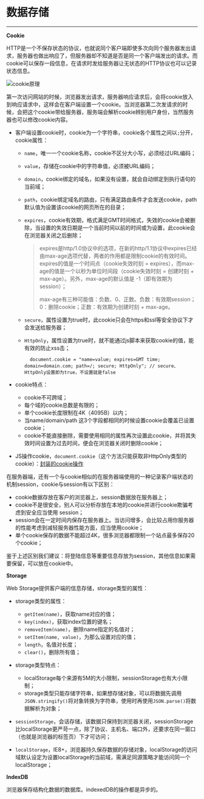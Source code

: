 # 数据存储 #


----------

**Cookie**

HTTP是一个不保存状态的协议，也就说同个客户端即使多次向同个服务器发出请求，服务器也做出响应了，但服务器却不知道是否是同一个客户端发出的请求。而cookie可以保存一段信息，在请求时发给服务器让无状态的HTTP协议也可以记录状态信息。

![cookie原理]()

第一次访问网站的时候，浏览器发出请求，服务器响应请求后，会将cookie放入到响应请求中，这样会在客户端设置一个cookie。当浏览器第二次发请求的时候，会把这个cookie带给服务器，服务端会解析cookie辨别用户身份，当然服务器也可以修改cookie内容。

- 客户端设置cookie时，cookie为一个字符串，cookie各个属性之间以`;`分开，cookie属性：

	- `name`，唯一一个cookie名称，cookie不区分大小写，必须经过URL编码；
	- `value`，存储在cookie中的字符串值，必须被URL编码；
	- `domain`，cookie绑定的域名，如果没有设置，就会自动绑定到执行语句的当前域；
	- `path`，cookie绑定域名的路由，只有满足路由条件才会发送cookie，path默认值为设置该cookie的网页所在的目录；
	- `expires`，cookie有效期，格式满足GMT时间格式，失效的cookie会被删除，当设置的失效日期是一个当前时间以前的时间或为设置，此cookie会在浏览器关闭之后删除；
	
		> expires是http/1.0协议中的选项，在新的http/1.1协议中expires已经由max-age选项代替，两者的作用都是限制cookie的有效时间。expires的值是一个时间点（cookie失效时刻 = expires），而max-age的值是一个以秒为单位时间段（cookie失效时刻 = 创建时刻 + max-age）。另外，max-age的默认值是 -1（即有效期为session）；
		> 
		> max-age有三种可能值：负数、0、正数。负数：有效期session；0：删除cookie；正数：有效期为创建时刻 + max-age。
		>
	- `secure`，属性设置为true时，此cookie只会在https和ssl等安全协议下才会发送给服务器；
	- `HttpOnly`，属性设置为true时，就不能通过js脚本来获取cookie的值，能有效的防止xss击；

			document.cookie = "name=value; expires=GMT time; domain=domain.com; path=/; secure; HttpOnly"; // secure、HttpOnly设置即为true，不设置就是false

- cookie特点：

	- cookie不可跨域；
	- 每个域的cookie总数是有限的；
	- 单个cookie长度限制在4K（4095B）以内；
	- 当name/domain/path 这3个字段都相同的时候设置cookie会覆盖已设置cookie；
	- cookie不能直接删除，需要使用相同的属性再次设置此cookie，并将其失效时间设置为过去时间，便会在浏览器关闭时删除cookie；

- JS操作cookie，`document.cookie`（这个方法只能获取非HttpOnly类型的cookie）：[封装的cookie操作]()

在服务器端，还有一个与cookie相似的在服务器端使用的一种记录客户端状态的机制session，cookie与session有以下区别：

- cookie数据存放在客户的浏览器上，session数据放在服务器上；
- cookie不是很安全，别人可以分析存放在本地的cookie并进行cookie欺骗考虑到安全应当使用 session；
- session会在一定时间内保存在服务器上。当访问增多，会比较占用你服务器的性能考虑到减轻服务器性能方面，应当使用cookie；
- 单个cookie保存的数据不能超过4K，很多浏览器都限制一个站点最多保存20个cookie；

鉴于上述区别我们建议：将登陆信息等重要信息存放为session，其他信息如果需要保留，可以放在cookie中。

**Storage**

Web Storage提供客户端的信息存储，storage类型的属性：

- storage类型的属性：

	- `getItem(name)`，获取name对应的值；
	- `key(index)`，获取index位置的键名；
	- `removeItem(name)`，删除name指定的名值对；
	- `setItem(name, value)`，为那么设置对应的值；
	- `length`，名值对长度；
	- `clear()`，删除所有值；

- storage类型特点：

	- localStorage每个来源有5M的大小限制，sessionStorage也有大小限制；
	- storage类型只能存储字符串，如果想存储对象，可以将数据先调用`JSON.stringify()`将对象转换为字符串，使用时再使用`JSON.parse()`将数据解析为对象；

- `sessionStorage`，会话存储，该数据只保持到浏览器关闭，sessionStorage比localStorage更严苛一点，除了协议、主机名、端口外，还要求在同一窗口（也就是浏览器的标签页）下才可访问；
- `localStorage`，IE8+，浏览器持久保存数据的存储对象，localStorage的访问域默认设定为设置localStorage的当前域，需满足同源策略才能访问同一个localStorage；

**IndexDB**

浏览器保存结构化数据的数据库。indexedDB的操作都是异步的。









